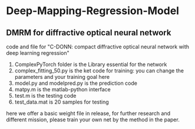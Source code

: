 # Deep-Mapping-Regression-Model
## DMRM for diffractive optical neural network  
code and file for "C-DONN: compact diffractive optical neural network with deep learning regression"
1. ComplexPyTorch folder is the Library essential for the network
2. complex_fitting_50.py is the ket code for training: you can change the parameters and your training goal here
3. model.py and modelpred.py is the prediction code
4. matpy.m is the matlab-python interface
5. test.m is the testing code
6. test_data.mat is 20 samples for testing<br> 

here we offer a basic weight file in release, for further research and different mission, please train your own net by the method in the paper.
